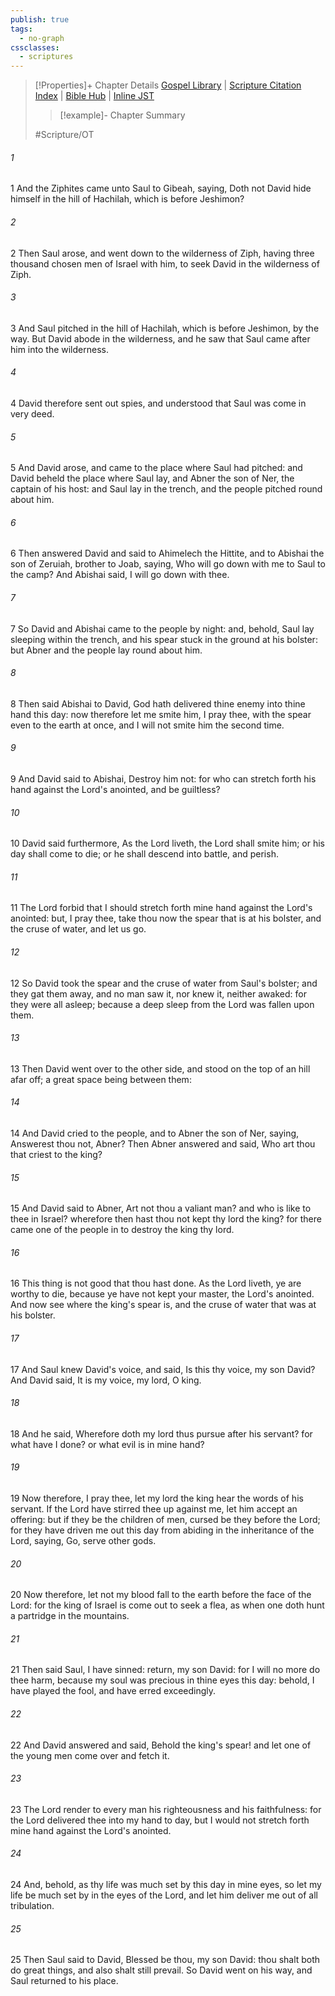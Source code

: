 ```yaml
---
publish: true
tags:
  - no-graph
cssclasses:
  - scriptures
---
```

>[!Properties]+ Chapter Details
>[Gospel Library](https://churchofjesuschrist.org/study/scriptures/ot/1-sam/26?lang=eng)    |    [Scripture Citation Index](https://scriptures.byu.edu/#06d1a::c06d1a)    |    [Bible Hub](https://biblehub.com/1_samuel/26.htm)    |    [Inline JST](https://scripturetoolbox.com/html/ic/1Samuel/26.html)
>>[!example]- Chapter Summary
>> 
> 
>
>#Scripture/OT
###### 1
1 And the Ziphites came unto Saul to Gibeah, saying, Doth not David hide himself in the hill of Hachilah, which is before Jeshimon?
###### 2
2 Then Saul arose, and went down to the wilderness of Ziph, having three thousand chosen men of Israel with him, to seek David in the wilderness of Ziph.
###### 3
3 And Saul pitched in the hill of Hachilah, which is before Jeshimon, by the way. But David abode in the wilderness, and he saw that Saul came after him into the wilderness.
###### 4
4 David therefore sent out spies, and understood that Saul was come in very deed.
###### 5
5 And David arose, and came to the place where Saul had pitched: and David beheld the place where Saul lay, and Abner the son of Ner, the captain of his host: and Saul lay in the trench, and the people pitched round about him.
###### 6
6 Then answered David and said to Ahimelech the Hittite, and to Abishai the son of Zeruiah, brother to Joab, saying, Who will go down with me to Saul to the camp? And Abishai said, I will go down with thee.
###### 7
7 So David and Abishai came to the people by night: and, behold, Saul lay sleeping within the trench, and his spear stuck in the ground at his bolster: but Abner and the people lay round about him.
###### 8
8 Then said Abishai to David, God hath delivered thine enemy into thine hand this day: now therefore let me smite him, I pray thee, with the spear even to the earth at once, and I will not smite him the second time.
###### 9
9 And David said to Abishai, Destroy him not: for who can stretch forth his hand against the Lord's anointed, and be guiltless?
###### 10
10 David said furthermore, As the Lord liveth, the Lord shall smite him; or his day shall come to die; or he shall descend into battle, and perish.
###### 11
11 The Lord forbid that I should stretch forth mine hand against the Lord's anointed: but, I pray thee, take thou now the spear that is at his bolster, and the cruse of water, and let us go.
###### 12
12 So David took the spear and the cruse of water from Saul's bolster; and they gat them away, and no man saw it, nor knew it, neither awaked: for they were all asleep; because a deep sleep from the Lord was fallen upon them.
###### 13
13 Then David went over to the other side, and stood on the top of an hill afar off; a great space being between them:
###### 14
14 And David cried to the people, and to Abner the son of Ner, saying, Answerest thou not, Abner? Then Abner answered and said, Who art thou that criest to the king?
###### 15
15 And David said to Abner, Art not thou a valiant man? and who is like to thee in Israel? wherefore then hast thou not kept thy lord the king? for there came one of the people in to destroy the king thy lord.
###### 16
16 This thing is not good that thou hast done. As the Lord liveth, ye are worthy to die, because ye have not kept your master, the Lord's anointed. And now see where the king's spear is, and the cruse of water that was at his bolster.
###### 17
17 And Saul knew David's voice, and said, Is this thy voice, my son David? And David said, It is my voice, my lord, O king.
###### 18
18 And he said, Wherefore doth my lord thus pursue after his servant? for what have I done? or what evil is in mine hand?
###### 19
19 Now therefore, I pray thee, let my lord the king hear the words of his servant. If the Lord have stirred thee up against me, let him accept an offering: but if they be the children of men, cursed be they before the Lord; for they have driven me out this day from abiding in the inheritance of the Lord, saying, Go, serve other gods.
###### 20
20 Now therefore, let not my blood fall to the earth before the face of the Lord: for the king of Israel is come out to seek a flea, as when one doth hunt a partridge in the mountains.
###### 21
21 Then said Saul, I have sinned: return, my son David: for I will no more do thee harm, because my soul was precious in thine eyes this day: behold, I have played the fool, and have erred exceedingly.
###### 22
22 And David answered and said, Behold the king's spear! and let one of the young men come over and fetch it.
###### 23
23 The Lord render to every man his righteousness and his faithfulness: for the Lord delivered thee into my hand to day, but I would not stretch forth mine hand against the Lord's anointed.
###### 24
24 And, behold, as thy life was much set by this day in mine eyes, so let my life be much set by in the eyes of the Lord, and let him deliver me out of all tribulation.
###### 25
25 Then Saul said to David, Blessed be thou, my son David: thou shalt both do great things, and also shalt still prevail. So David went on his way, and Saul returned to his place.
